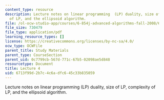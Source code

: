 ```yaml
---
content_type: resource
description: Lecture notes on linear programming  (LP) duality, size of LP, complexity
  of LP, and the ellipsoid algorithm.
file: /ol-ocw-studio-app/courses/6-854j-advanced-algorithms-fall-2008/6713f99d2b7c4c6adfc645c33b835059_lect9_24.pdf
file_size: 730479
file_type: application/pdf
learning_resource_types: []
license: https://creativecommons.org/licenses/by-nc-sa/4.0/
ocw_type: OCWFile
parent_title: Study Materials
parent_type: CourseSection
parent_uid: 0c7799cb-567d-771c-67b5-02098ae5d848
resourcetype: Document
title: Lecture 4
uid: 6713f99d-2b7c-4c6a-dfc6-45c33b835059
---
```

Lecture notes on linear programming  (LP) duality, size of LP, complexity of LP, and the ellipsoid algorithm.